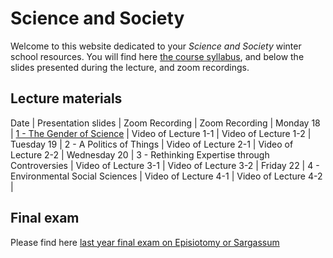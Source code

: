 # Science and Society

Welcome to this website dedicated to your *Science and Society* winter school resources. You will find here [the course syllabus](/resources/science-and-society-syllabus.pdf), and below the slides presented during the lecture, and zoom recordings.

## Lecture materials

Date | Presentation slides | Zoom Recording | Zoom Recording |
Monday 18 | [1 - The Gender of Science](/resources/1-the-gender-of-science) | Video of Lecture 1-1 | Video of Lecture 1-2 |
Tuesday 19 | 2 - A Politics of Things | Video of Lecture 2-1 | Video of Lecture 2-2 |
Wednesday 20 | 3 - Rethinking Expertise through Controversies | Video of Lecture 3-1 | Video of Lecture 3-2 |
Friday 22 | 4 - Environmental Social Sciences | Video of Lecture 4-1 | Video of Lecture 4-2 |

## Final exam

Please find here [last year final exam on Episiotomy or Sargassum](/resources/2020-science-and-society-exam.pdf)
